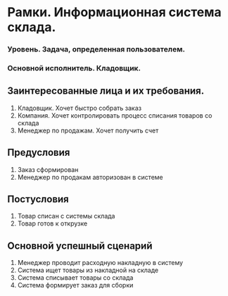 # Рамки. Информационная система склада.
### Уровень. Задача, определенная пользователем.
### Основной исполнитель. Кладовщик.

## Заинтересованные лица и их требования.
1. Кладовщик. Хочет быстро собрать заказ
2. Компания. Хочет контролировать процесс списания товаров со склада
3. Менеджер по продажам. Хочет получить счет

 ## Предусловия
1. Заказ сформирован
2. Менеджер по продакам авторизован в системе

## Постусловия
1. Товар списан с системы склада
2. Товар готов к открузке

## Основной успешный сценарий
1. Менеджер проводит расходную накладную в систему
2. Система ищет товары из накладной на складе
3. Система списывает товары со склада
4. Система формирует заказ для сборки